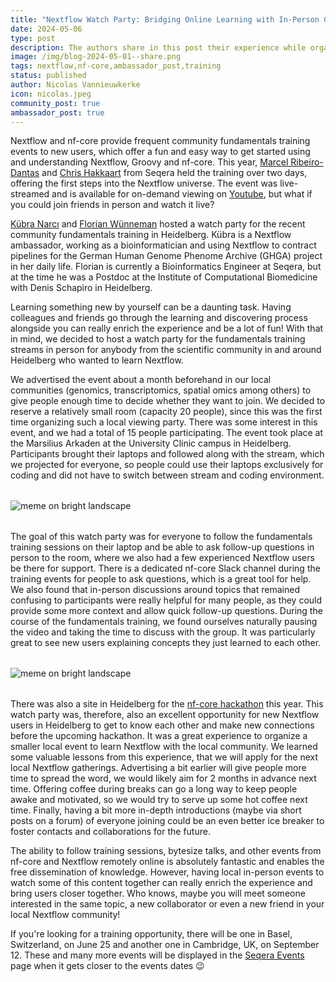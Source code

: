 ```yaml
---
title: "Nextflow Watch Party: Bridging Online Learning with In-Person Connections"
date: 2024-05-06
type: post
description: The authors share in this post their experience while organizing a watch party for the Nextflow fundamentals training.
image: /img/blog-2024-05-01--share.png
tags: nextflow,nf-core,ambassador_post,training
status: published
author: Nicolas Vannieuwkerke
icon: nicolas.jpeg
community_post: true
ambassador_post: true
---
```


Nextflow and nf-core provide frequent community fundamentals training events to new users, which offer a fun and easy way to get started using and understanding Nextflow, Groovy and nf-core. This year, [Marcel Ribeiro-Dantas](https://twitter.com/mribeirodantas) and [Chris Hakkaart](https://twitter.com/Chris_Hakk) from Seqera held the training over two days, offering the first steps into the Nextflow universe. The event was live-streamed and is available for on-demand viewing on [Youtube](https://www.youtube.com/playlist?list=PL3xpfTVZLcNgLBGLAiY6Rl9fizsz-DTCT), but what if you could join friends in person and watch it live?

[Kübra Narcı](https://twitter.com/kubranarci) and [Florian Wünneman](https://twitter.com/flowuenne) hosted a watch party for the recent community fundamentals training in Heidelberg. Kübra is a Nextflow ambassador, working as a bioinformatician and using Nextflow to contract pipelines for the German Human Genome Phenome Archive (GHGA) project in her daily life. Florian is currently a Bioinformatics Engineer at Seqera, but at the time he was a Postdoc at the Institute of Computational Biomedicine with Denis Schapiro in Heidelberg.

<!-- end-archive-description -->

Learning something new by yourself can be a daunting task. Having colleagues and friends go through the learning and discovering process alongside you can really enrich the experience and be a lot of fun! With that in mind, we decided to host a watch party for the fundamentals training streams in person for anybody from the scientific community in and around Heidelberg who wanted to learn Nextflow. 

We advertised the event about a month beforehand in our local communities (genomics, transcriptomics, spatial omics among others) to give people enough time to decide whether they want to join. We decided to reserve a relatively small room (capacity 20 people), since this was the first time organizing such a local viewing party. There was some interest in this event, and we had a total of 15 people participating. The event took place at the Marsilius Arkaden at the University Clinic campus in Heidelberg. Participants brought their laptops and followed along with the stream, which we projected for everyone, so people could use their laptops exclusively for coding and did not have to switch between stream and coding environment.

<div style="margin-top: 2rem; margin-bottom: 2rem;">
    <img src="/img/blog-2024-05-06-watchparty-img1a.jpg" alt="meme on bright landscape" />
</div>

The goal of this watch party was for everyone to follow the fundamentals training sessions on their laptop and be able to ask follow-up questions in person to the room, where we also had a few experienced Nextflow users be there for support. There is a dedicated nf-core Slack channel during the training events for people to ask questions, which is a great tool for help. We also found that in-person discussions around topics that remained confusing to participants were really helpful for many people, as they could provide some more context and allow quick follow-up questions. During the course of the fundamentals training, we found ourselves naturally pausing the video and taking the time to discuss with the group. It was particularly great to see new users explaining concepts they just learned to each other.

<div style="margin-top: 2rem; margin-bottom: 2rem;">
    <img src="/img/blog-2024-05-06-watchparty-img2a.jpg" alt="meme on bright landscape" />
</div>

There was also a site in Heidelberg for the [nf-core hackathon](https://nf-co.re/events/2024/hackathon-march-2024/germany-heidelberg) this year. This watch party was, therefore, also an excellent opportunity for new Nextflow users in Heidelberg to get to know each other and make new connections before the upcoming hackathon. It was a great experience to organize a smaller local event to learn Nextflow with the local community. We learned some valuable lessons from this experience, that we will apply for the next local Nextflow gatherings. Advertising a bit earlier will give people more time to spread the word, we would likely aim for 2 months in advance next time. Offering coffee during breaks can go a long way to keep people awake and motivated, so we would try to serve up some hot coffee next time. Finally, having a bit more in-depth introductions (maybe via short posts on a forum) of everyone joining could be an even better ice breaker to foster contacts and collaborations for the future.

The ability to follow training sessions, bytesize talks, and other events from nf-core and Nextflow remotely online is absolutely fantastic and enables the free dissemination of knowledge. However, having local in-person events to watch some of this content together can really enrich the experience and bring users closer together. Who knows, maybe you will meet someone interested in the same topic, a new collaborator or even a new friend in your local Nextflow community!

If you're looking for a training opportunity, there will be one in Basel, Switzerland, on June 25 and another one in Cambridge, UK, on September 12. These and many more events will be displayed in the [Seqera Events](https://seqera.io/events/) page when it gets closer to the events dates 😉

